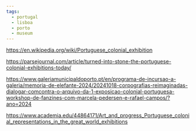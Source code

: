 ```yaml
---
tags:
  - portugal
  - lisboa
  - porto
  - museum
---
```

https://en.wikipedia.org/wiki/Portuguese_colonial_exhibition

https://parsejournal.com/article/turned-into-stone-the-portuguese-colonial-exhibitions-today/

https://www.galeriamunicipaldoporto.pt/en/programa-de-incursao-a-galeria/memoria-de-elefante-2024/20241018-corpografias-reimaginadas-dialogar-comcontra-o-arquivo-da-1-exposicao-colonial-portuguesa-workshop-de-fanzines-com-marcela-pedersen-e-rafael-campos/?ano=2024

https://www.academia.edu/44864171/Art_and_progress_Portuguese_colonial_representations_in_the_great_world_exhibitions
